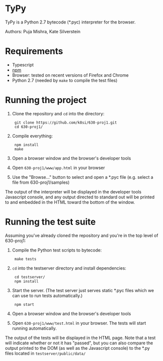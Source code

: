 TyPy
=========
TyPy is a Python 2.7 bytecode (*.pyc) interpreter for the browser.

Authors: Puja Mishra, Kate Silverstein

# Requirements

* Typescript
* [npm](https://www.npmjs.org/)
* Browser: tested on recent versions of Firefox and Chrome
* Python 2.7 (needed by `make` to compile the test files)

# Running the project

1. Clone the repository and `cd` into the directory:

		git clone https://github.com/k8si/630-proj1.git
		cd 630-proj1/

2. Compile everything:

		npm install
		make
    
3. Open a browser window and the browser's developer tools
4. Open `630-proj1/www/app.html` in your browser
5. Use the "Browse..." button to select and open a *.pyc file (e.g. select a file from 630-proj1/samples)

The output of the interpreter will be displayed in the developer tools Javascript console, and any output directed to standard out will be printed to and embedded in the HTML toward the bottom of the window.

# Running the test suite

Assuming you've already cloned the repository and you're in the top level of 630-proj1:

1. Compile the Python test scripts to bytecode:

		make tests

2. `cd` into the testserver directory and install dependencies:

		cd testserver/
		npm install
    
3. Start the server. (The test server just serves static *.pyc files which we can use to run tests automatically.)

		npm start
    
4. Open a browser window and the browser's developer tools
5. Open `630-proj1/www/test.html` in your browser. The tests will start running automatically.

The output of the tests will be displayed in the HTML page. Note that a test will indicate whether or not it has "passed", but
you can also compare the output printed to the DOM (as well as the Javascript console) to the *.py files located in `testserver/public/data/`




